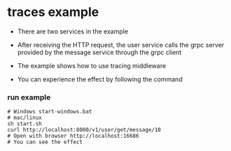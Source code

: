 # traces example

- There are two services in the example

- After receiving the HTTP request, the user service calls the grpc server provided by the message service through the grpc client

- The example shows how to use tracing middleware

- You can experience the effect by following the command

### run example
```shell
# Windows start-windows.bat
# mac/linux
sh start.sh
curl http://localhost:8000/v1/user/get/message/10
# Open with browser http://localhost:16686
# You can see the effect
```


